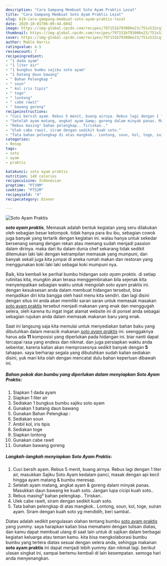 ```yaml
---
description: "Cara Gampang Membuat Soto Ayam Praktis Lezat"
title: "Cara Gampang Membuat Soto Ayam Praktis Lezat"
slug: 619-cara-gampang-membuat-soto-ayam-praktis-lezat
date: 2020-10-01T06:09:44.604Z
image: https://img-global.cpcdn.com/recipes/797151b793006e23/751x532cq70/soto-ayam-praktis-foto-resep-utama.jpg
thumbnail: https://img-global.cpcdn.com/recipes/797151b793006e23/751x532cq70/soto-ayam-praktis-foto-resep-utama.jpg
cover: https://img-global.cpcdn.com/recipes/797151b793006e23/751x532cq70/soto-ayam-praktis-foto-resep-utama.jpg
author: Mable Harris
ratingvalue: 4.5
reviewcount: 7
recipeingredient:
- "1 dada ayam"
- "1 liter air"
- "1 bungkus bumbu sajiku soto ayam"
- "1 batang daun bawang"
- " Bahan Pelengkap "
- " soun"
- " kol iris tipis"
- " toge"
- " lontong"
- " cabe rawit"
- " bawang goreng"
recipeinstructions:
- "Cuci bersih ayam. Rebus 5 menit, buang airnya. Rebus lagi dengan 1 liter air, masukkan Sajiku Soto Ayam kedalam panci, masak dengan api kecil hingga ayam matang &amp; bumbu meresap."
- "Setelah ayam matang, angkat ayam &amp; goreng dalam minyak panas. Masukkan daun bawang ke kuah soto. Jangan lupa cicipi kuah soto.."
- "Rebus masing² bahan pelengkap.. Tiriskan.."
- "Ulek cabe rawit, siram dengan sedikit kuah soto."
- "Tata bahan pelengkap di atas mangkok.. Lontong, soun, kol, toge, suiran ayam. Siram dengan kuah soto yg mendidih, beri sambal.."
categories:
- Resep
tags:
- soto
- ayam
- praktis

katakunci: soto ayam praktis 
nutrition: 148 calories
recipecuisine: Indonesian
preptime: "PT39M"
cooktime: "PT52M"
recipeyield: "4"
recipecategory: Dinner

---
```



![Soto Ayam Praktis](https://img-global.cpcdn.com/recipes/797151b793006e23/751x532cq70/soto-ayam-praktis-foto-resep-utama.jpg)

<b><i>soto ayam praktis</i></b>, Memasak adalah bentuk kegiatan yang seru dilakukan oleh sebagian besar kelompok. tidak hanya para ibu ibu, sebagian cowok juga banyak yang tertarik dengan kegiatan ini. walau hanya untuk sekedar bersenang senang dengan rekan atau memang sudah menjadi passion dalam dirinya. maka dari itu dalam dunia chef sekarang tidak sedikit ditemukan laki laki dengan ketrampilan memasak yang mumpuni, dan banyak sekali juga kita jumpai di aneka rumah makan dan restoran yang menggunakan koki laki laki sebagai koki mumpuni nya.



Baik, kita kembali ke perihal bumbu hidangan <i>soto ayam praktis</i>. di setiap rutinitas kita, mungkin akan terasa menggembirakan bila sejenak kita menyempatkan sebagian waktu untuk mengolah soto ayam praktis ini. dengan kesuksesan anda dalam membuat hidangan tersebut, bisa menjadikan diri kita bangga oleh hasil menu kita sendiri. dan lagi disini dengan situs ini anda akan memiliki saran saran untuk memasak masakan <u>soto ayam praktis</u> tersebut menjadi makanan yang enak dan menggugah selera, oleh karena itu ingat ingat alamat website ini di ponsel anda sebagai sebagian rujukan anda dalam memasak makanan baru yang enak.


Saat ini langsung saja kita memulai untuk menyediakan bahan baku yang dibutuhkan dalam meracik makanan <u><i>soto ayam praktis</i></u> ini. seenggaknya harus ada <b>11</b> komposisi yang diperlukan pada hidangan ini. biar nanti dapat tercapai rasa yang endess dan nikmat. dan juga persiapkan waktu anda sebentar, karena kalian akan memprosesnya sedikit banyak dengan <b>5</b> tahapan. saya berharap segala yang dibutuhkan sudah kalian sediakan disini, yuk mari kita olah dengan mencatat dulu bahan keperluan dibawah ini.

<!--inarticleads1-->

##### Bahan pokok dan bumbu yang diperlukan dalam menyiapkan Soto Ayam Praktis:

1. Siapkan 1 dada ayam
1. Siapkan 1 liter air
1. Sediakan 1 bungkus bumbu sajiku soto ayam
1. Gunakan 1 batang daun bawang
1. Gunakan  Bahan Pelengkap :
1. Sediakan  soun
1. Ambil  kol, iris tipis
1. Sediakan  toge
1. Siapkan  lontong
1. Gunakan  cabe rawit
1. Gunakan  bawang goreng




<!--inarticleads2-->

##### Langkah-langkah menyiapkan Soto Ayam Praktis:

1. Cuci bersih ayam. Rebus 5 menit, buang airnya. Rebus lagi dengan 1 liter air, masukkan Sajiku Soto Ayam kedalam panci, masak dengan api kecil hingga ayam matang &amp; bumbu meresap.
1. Setelah ayam matang, angkat ayam &amp; goreng dalam minyak panas. Masukkan daun bawang ke kuah soto. Jangan lupa cicipi kuah soto..
1. Rebus masing² bahan pelengkap.. Tiriskan..
1. Ulek cabe rawit, siram dengan sedikit kuah soto.
1. Tata bahan pelengkap di atas mangkok.. Lontong, soun, kol, toge, suiran ayam. Siram dengan kuah soto yg mendidih, beri sambal..




Diatas adalah sedikit pengulasan olahan tentang bumbu <u>soto ayam praktis</u> yang yummy. saya harapkan kalian bisa memahami dengan tulisan diatas, dan kamu dapat membuat ulang di saat lain untuk di sajikan dalam berbagai kegiatan keluarga atau teman kamu. kita bisa mengkolaborasi bumbu bumbu yang tertera diatas sesuai dengan selera anda, sehingga makanan <b>soto ayam praktis</b> ini dapat menjadi lebih yummy dan nikmat lagi. berikut ulasan singkat ini, sampai bertemu kembali di lain kesempatan. semoga hari anda menyenangkan.
